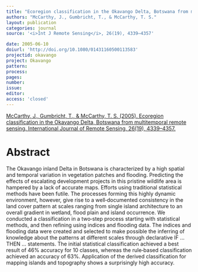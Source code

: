 ```yaml
---
title: "Ecoregion classification in the Okavango Delta, Botswana from multitemporal remote sensing."
authors: "McCarthy, J., Gumbricht, T., & McCarthy, T. S."
layout: publication
categories: journal
source: '<i>Int J Remote Sensing</i>, 26(19), 4339–4357'

date: 2005-06-10
doiurl: 'http://doi.org/10.1080/01431160500113583'
projectid: okavango
project: Okavango
pattern:
process:
pages:
number:
issue:
editor:
access: 'closed'
---
```


[McCarthy, J., Gumbricht, T., & McCarthy, T. S. (2005). Ecoregion classification in the Okavango Delta, Botswana from multitemporal remote sensing. International Journal of Remote Sensing, 26(19), 4339–4357.](http://doi.org/10.1080/01431160500113583)

<h1 class='foot-description'>Abstract</h1>

The Okavango inland Delta in Botswana is characterized by a high spatial and temporal variation in vegetation patches and flooding. Predicting the effects of escalating development projects in this pristine wildlife area is hampered by a lack of accurate maps. Efforts using traditional statistical methods have been futile. The processes forming this highly dynamic environment, however, give rise to a well‐documented consistency in the land cover pattern at scales ranging from single island architecture to an overall gradient in wetland, flood plain and island occurrence. We conducted a classification in a two‐step process starting with statistical methods, and then refining using indices and flooding data. The indices and flooding data were created and selected to make possible the inferring of knowledge about the patterns at different scales through declarative IF … THEN … statements. The initial statistical classification achieved a best result of 46% accuracy for 10 classes, whereas the rule‐based classification achieved an accuracy of 63%. Application of the derived classification for mapping islands and topography shows a surprisingly high accuracy.
